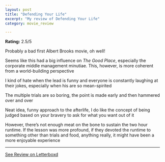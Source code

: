 ```yaml
---
layout: post
title: "Defending Your Life"
excerpt: "My review of Defending Your Life"
category: movie_review

---
```


**Rating:** 2.5/5

Probably a bad first Albert Brooks movie, oh well!

Seems like this had a big influence on <i>The Good Place</i>, especially the corporate middle management minutiae. This, however, is more coherent from a world-building perspective

I kind of hate when the lead is funny and everyone is constantly laughing at their jokes, especially when his are so mean-spirited

The multiple trials are so boring, the point is made early and then hammered over and over

Neat idea, funny approach to the afterlife, I do like the concept of being judged based on your bravery to ask for what you want out of it

However, there’s not enough meat on the bone to sustain the two hour runtime. If the lesson was more profound, if they devoted the runtime to something other than trials and food, anything really, it might have been a more enjoyable experience

<hr>

[See Review on Letterboxd](https://boxd.it/3WQz7r)
